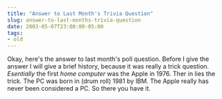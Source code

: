 ```yaml
---
title: "Answer to Last Month's Trivia Question"
slug: answer-to-last-months-trivia-question
date: 2003-05-07T23:00:00-05:00
tags:
- old
---
```

Okay, here's the answer to last month's poll question. Before I give the answer I will give a brief history, because it was really a trick question. _Esentially_ the first _home computer_ was the Apple in 1976. Ther in lies the trick. The PC was born in (drum roll) 1981 by IBM. The Apple really has never been considered a PC. So there you have it.
